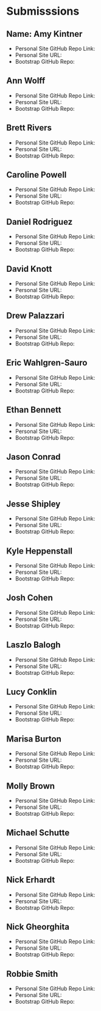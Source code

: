 # Submisssions

## Name: Amy Kintner

* Personal Site GitHub Repo Link:
* Personal Site URL:
* Bootstrap GitHub Repo:

## Ann Wolff

* Personal Site GitHub Repo Link:
* Personal Site URL:
* Bootstrap GitHub Repo:

## Brett Rivers

* Personal Site GitHub Repo Link:
* Personal Site URL:
* Bootstrap GitHub Repo:

## Caroline Powell

* Personal Site GitHub Repo Link:
* Personal Site URL:
* Bootstrap GitHub Repo:

## Daniel Rodriguez

* Personal Site GitHub Repo Link:
* Personal Site URL:
* Bootstrap GitHub Repo:

## David Knott

* Personal Site GitHub Repo Link:
* Personal Site URL:
* Bootstrap GitHub Repo:

## Drew Palazzari

* Personal Site GitHub Repo Link:
* Personal Site URL:
* Bootstrap GitHub Repo:

## Eric Wahlgren-Sauro

* Personal Site GitHub Repo Link:
* Personal Site URL:
* Bootstrap GitHub Repo:

## Ethan Bennett

* Personal Site GitHub Repo Link:
* Personal Site URL:
* Bootstrap GitHub Repo:

## Jason Conrad

* Personal Site GitHub Repo Link:
* Personal Site URL:
* Bootstrap GitHub Repo:

## Jesse Shipley

* Personal Site GitHub Repo Link:
* Personal Site URL:
* Bootstrap GitHub Repo:

## Kyle Heppenstall

* Personal Site GitHub Repo Link:
* Personal Site URL:
* Bootstrap GitHub Repo:

## Josh Cohen

* Personal Site GitHub Repo Link:
* Personal Site URL:
* Bootstrap GitHub Repo:

## Laszlo Balogh

* Personal Site GitHub Repo Link:
* Personal Site URL:
* Bootstrap GitHub Repo:

## Lucy Conklin

* Personal Site GitHub Repo Link:
* Personal Site URL:
* Bootstrap GitHub Repo:

## Marisa Burton

* Personal Site GitHub Repo Link:
* Personal Site URL:
* Bootstrap GitHub Repo:

## Molly Brown

* Personal Site GitHub Repo Link:
* Personal Site URL:
* Bootstrap GitHub Repo:

## Michael Schutte

* Personal Site GitHub Repo Link:
* Personal Site URL:
* Bootstrap GitHub Repo:

## Nick Erhardt

* Personal Site GitHub Repo Link:
* Personal Site URL:
* Bootstrap GitHub Repo:

## Nick Gheorghita

* Personal Site GitHub Repo Link:
* Personal Site URL:
* Bootstrap GitHub Repo:

## Robbie Smith

* Personal Site GitHub Repo Link:
* Personal Site URL:
* Bootstrap GitHub Repo:
